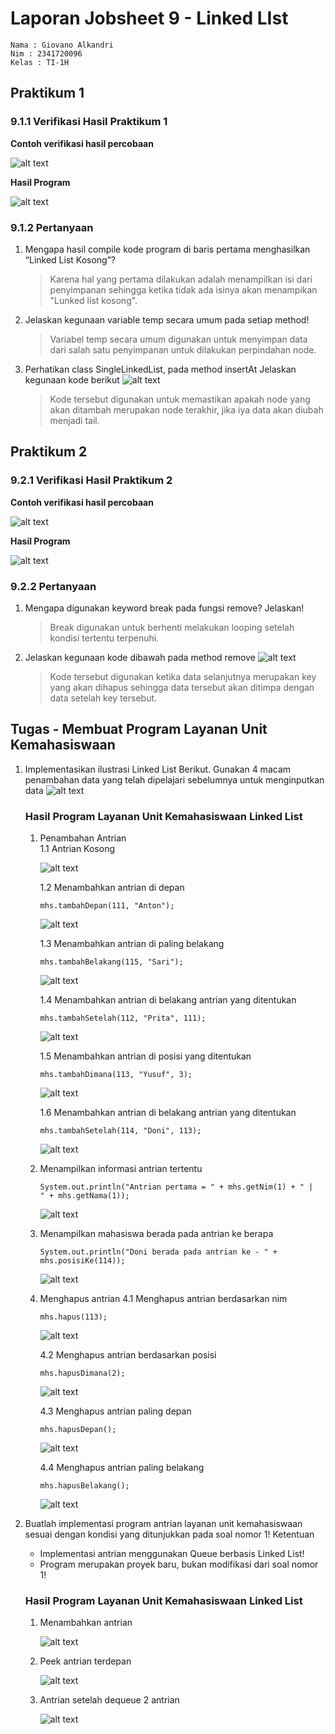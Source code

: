 # Laporan Jobsheet 9 - Linked LIst

```
Nama : Giovano Alkandri
Nim : 2341720096
Kelas : TI-1H
```

## Praktikum 1

### 9.1.1 Verifikasi Hasil Praktikum 1

**Contoh verifikasi hasil percobaan**

![alt text](image.png)

**Hasil Program**

![alt text](image-1.png)

### 9.1.2 Pertanyaan

1. Mengapa hasil compile kode program di baris pertama menghasilkan “Linked List Kosong”?

   > Karena hal yang pertama dilakukan adalah menampilkan isi dari penyimpanan sehingga ketika tidak ada isinya akan menampikan "Lunked list kosong".

2. Jelaskan kegunaan variable temp secara umum pada setiap method!

   > Variabel temp secara umum digunakan untuk menyimpan data dari salah satu penyimpanan untuk dilakukan perpindahan node.

3. Perhatikan class SingleLinkedList, pada method insertAt Jelaskan kegunaan kode berikut ![alt text](image-2.png)

   > Kode tersebut digunakan untuk memastikan apakah node yang akan ditambah merupakan node terakhir, jika iya data akan diubah menjadi tail.

## Praktikum 2

### 9.2.1 Verifikasi Hasil Praktikum 2

**Contoh verifikasi hasil percobaan**

![alt text](image-3.png)

**Hasil Program**

![alt text](image-4.png)

### 9.2.2 Pertanyaan

1. Mengapa digunakan keyword break pada fungsi remove? Jelaskan!

   > Break digunakan untuk berhenti melakukan looping setelah kondisi tertentu terpenuhi.

2. Jelaskan kegunaan kode dibawah pada method remove ![alt text](image-5.png)

   > Kode tersebut digunakan ketika data selanjutnya merupakan key yang akan dihapus sehingga data tersebut akan ditimpa dengan data setelah key tersebut.

## Tugas - Membuat Program Layanan Unit Kemahasiswaan

1. Implementasikan ilustrasi Linked List Berikut. Gunakan 4 macam penambahan data yang telah
   dipelajari sebelumnya untuk menginputkan data ![alt text](image-6.png)

   ### Hasil Program Layanan Unit Kemahasiswaan Linked List

   1. Penambahan Antrian  
      1.1 Antrian Kosong

      ![alt text](image-7.png)

      1.2 Menambahkan antrian di depan

      ```
      mhs.tambahDepan(111, "Anton");
      ```

      ![alt text](image-8.png)

      1.3 Menambahkan antrian di paling belakang

      ```
      mhs.tambahBelakang(115, "Sari");
      ```

      ![alt text](image-9.png)

      1.4 Menambahkan antrian di belakang antrian yang ditentukan

      ```
      mhs.tambahSetelah(112, "Prita", 111);
      ```

      ![alt text](image-10.png)

      1.5 Menambahkan antrian di posisi yang ditentukan

      ```
      mhs.tambahDimana(113, "Yusuf", 3);
      ```

      ![alt text](image-11.png)

      1.6 Menambahkan antrian di belakang antrian yang ditentukan

      ```
      mhs.tambahSetelah(114, "Doni", 113);
      ```

      ![alt text](image-12.png)

   2. Menampilkan informasi antrian tertentu

      ```
      System.out.println("Antrian pertama = " + mhs.getNim(1) + " |  " + mhs.getNama(1));
      ```

      ![alt text](image-13.png)

   3. Menampilkan mahasiswa berada pada antrian ke berapa

      ```
      System.out.println("Doni berada pada antrian ke - " + mhs.posisiKe(114));
      ```

      ![alt text](image-14.png)

   4. Menghapus antrian
      4.1 Menghapus antrian berdasarkan nim

      ```
      mhs.hapus(113);
      ```

      ![alt text](image-15.png)

      4.2 Menghapus antrian berdasarkan posisi

      ```
      mhs.hapusDimana(2);
      ```

      ![alt text](image-16.png)

      4.3 Menghapus antrian paling depan

      ```
      mhs.hapusDepan();
      ```

      ![alt text](image-17.png)

      4.4 Menghapus antrian paling belakang

      ```
      mhs.hapusBelakang();
      ```

      ![alt text](image-18.png)

2. Buatlah implementasi program antrian layanan unit kemahasiswaan sesuai dengan kondisi yang ditunjukkan pada soal nomor 1! Ketentuan

   - Implementasi antrian menggunakan Queue berbasis Linked List!
   - Program merupakan proyek baru, bukan modifikasi dari soal nomor 1!

   ### Hasil Program Layanan Unit Kemahasiswaan Linked List

   1. Menambahkan antrian

      ![alt text](image-19.png)

   2. Peek antrian terdepan

      ![alt text](image-20.png)

   3. Antrian setelah dequeue 2 antrian

      ![alt text](image-21.png)
